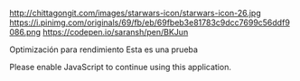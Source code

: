 http://chittagongit.com/images/starwars-icon/starwars-icon-26.jpg
https://i.pinimg.com/originals/69/fb/eb/69fbeb3e81783c9dcc7699c56ddf9086.png
https://codepen.io/saransh/pen/BKJun

Optimización para rendimiento
Esta es una prueba

<link rel=preload as=style onload="this.rel='stylesheet'" href=styles.90785803add72d7e2db2.css media=bogus>
  <link rel=preload href=runtime.c0250c95849301464546.js as=script>
  <link rel=preload href=polyfills.e0272b4110c7ffeaab66.js as=script>
  <link rel=preload href=main.3878338a3e4ab9803088.js as=script>

</head>
  <body>
    <app-root></app-root>
    <noscript>Please enable JavaScript to continue using this application.</noscript>

<script async type="text/javascript" src="runtime.c0250c95849301464546.js"></script>
<script async type="text/javascript" src="polyfills.e0272b4110c7ffeaab66.js"></script>
<script async type="text/javascript" src="main.3878338a3e4ab9803088.js"></script>
<link rel="stylesheet" href="styles.90785803add72d7e2db2.css">

</body>